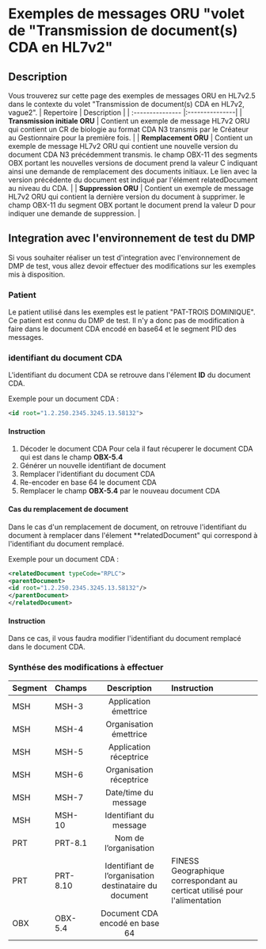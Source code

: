 # Exemples de messages ORU  "volet de "Transmission de document(s) CDA en HL7v2" 

## Description
Vous trouverez sur cette page des exemples de messages ORU en HL7v2.5 dans le contexte du volet "Transmission de document(s) CDA en HL7v2, vague2".
| Repertoire  | Description          |
| :--------------- |:---------------|
| **Transmission initiale ORU**  |   Contient un exemple de message HL7v2 ORU qui contient un CR de biologie au format CDA N3 transmis par le Créateur au Gestionnaire pour la première fois.      | 
|  **Remplacement ORU** |   Contient un exemple de message HL7v2 ORU qui contient une nouvelle version du document CDA N3 précédemment transmis. le champ OBX-11 des segments OBX portant les nouvelles versions de document prend la valeur C indiquant ainsi une demande de remplacement des documents initiaux. Le lien avec la version précédente du document est indiqué par l'élément relatedDocument au niveau du CDA.     | 
|  **Suppression ORU** |  Contient un exemple de message HL7v2 ORU qui contient la dernière version du document à supprimer. le champ OBX-11 du segment OBX portant le document prend la valeur D pour indiquer une demande de suppression.  | 

 
## Integration avec l'environnement de test du DMP
Si vous souhaiter réaliser un test d'integration avec l'environnement de DMP de test, vous allez devoir effectuer des modifications sur les exemples mis à disposition.

### Patient
Le patient utilisé dans les exemples est le patient "PAT-TROIS DOMINIQUE". 
Ce patient est connu du DMP de test. Il n'y a donc pas de modification à faire dans le document CDA encodé en base64 et le segment PID des messages.

### identifiant du document  CDA
L'identifiant du document CDA  se retrouve dans l'élement **ID** du document CDA.

Exemple pour un document CDA : 
```XML
<id root="1.2.250.2345.3245.13.58132">
```
#### Instruction

1. Décoder le document CDA
Pour cela il faut récuperer le document CDA qui est dans le champ **OBX-5.4** 
2. Générer un nouvelle identifiant de document
3. Remplacer l'identifiant du document CDA
4. Re-encoder en base 64 le document CDA
5. Remplacer le champ **OBX-5.4** par le nouveau document CDA

#### Cas du remplacement de document
Dans le cas d'un remplacement de document, on retrouve l'identifiant du document à remplacer dans l'élement **relatedDocument" qui correspond à l'identifiant du document remplacé.

Exemple pour un document CDA : 
```XML
<relatedDocument typeCode="RPLC">
<parentDocument>
<id root="1.2.250.2345.3245.13.58132"/>
</parentDocument>
</relatedDocument>
```
#### Instruction

Dans ce cas, il vous faudra modifier l'identifiant du document remplacé dans le document CDA.

### Synthése des modifications à effectuer
| Segment  | Champs          | Description | Instruction |
| :--------------- |:---------------| :-----:| :-----|
| MSH  |   MSH-3        |  Application émettrice  | |
| MSH  | MSH-4          |   Organisation émettrice  |  |
| MSH  | MSH-5          |    Application réceptrice  | |
| MSH  | MSH-6          |   Organisation réceptrice | |
| MSH  | MSH-7          |    Date/time du message | |
| MSH  | MSH-10          |   Identifiant du message  | |
| PRT  | PRT-8.1         |   Nom de l’organisation   | |
| PRT  | PRT-8.10        |  Identifiant de l’organisation destinataire du document   |  FINESS Geographique correspondant au certicat utilisé pour l'alimentation |
| OBX  | OBX-5.4         |  Document CDA encodé en base 64    | |







